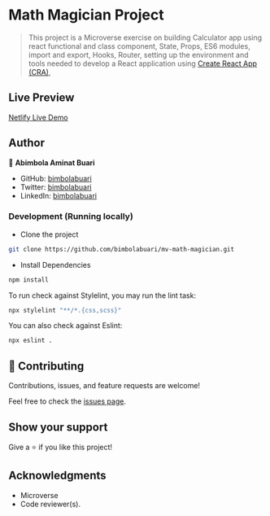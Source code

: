 # Math Magician Project

> This project is a Microverse exercise on building Calculator app using react functional and class component, State, Props, ES6 modules, import and export, Hooks, Router, setting up the environment and tools needed to develop a React application using [Create React App (CRA)](https://github.com/facebook/create-react-app),


## Live Preview

[Netlify Live Demo](https://deploy-preview-7--bimbola-mv-math-magician.netlify.app/)

## Author

👤 **Abimbola Aminat Buari**

- GitHub: [bimbolabuari](https://github.com/bimbolabuari)
- Twitter: [bimbolabuari](https://twitter.com/bimbolabuari)
- LinkedIn: [bimbolabuari](https://linkedin.com/in/bimbolabuari)

### Development (Running locally)

- Clone the project

```bash
git clone https://github.com/bimbolabuari/mv-math-magician.git

```

- Install Dependencies

```bash
npm install
```

To run check against Stylelint, you may run the lint task:

```bash
npx stylelint "**/*.{css,scss}"
```

You can also check against Eslint:

```bash
npx eslint .
```


## 🤝 Contributing

Contributions, issues, and feature requests are welcome!

Feel free to check the [issues page](../../issues/).


## Show your support

Give a ⭐️ if you like this project!

## Acknowledgments

- Microverse
- Code reviewer(s).
